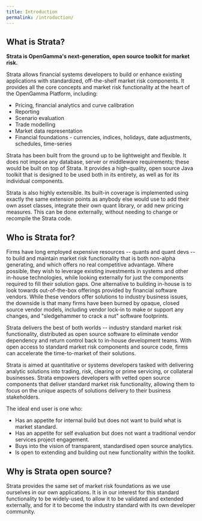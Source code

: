 ```yaml
---
title: Introduction
permalink: /introduction/
---
```


## What is Strata?

**Strata is OpenGamma's next-generation, open source toolkit for market risk.**

Strata allows financial systems developers to build or enhance existing applications with standardized, off-the-shelf market risk components. It provides all the core concepts and market risk functionality at the heart of the OpenGamma Platform, including:

* Pricing, financial analytics and curve calibration
* Reporting
* Scenario evaluation
* Trade modelling
* Market data representation
* Financial foundations - currencies, indices, holidays, date adjustments, schedules, time-series

Strata has been built from the ground up to be lightweight and flexible. It does not impose any database, server or middleware requirements; these would be built on top of Strata. It provides a high-quality, open source Java toolkit that is designed to be used both in its entirety, as well as for its individual components.

Strata is also highly extensible. Its built-in coverage is implemented using exactly the same extension points as anybody else would use to add their own asset classes, integrate their own quant library, or add new pricing measures. This can be done externally, without needing to change or recompile the Strata code.

## Who is Strata for?

Firms have long employed expensive resources -- quants and quant devs -- to build and maintain market risk functionality that is both non-alpha generating, and which offers no real competitive advantage. Where possible, they wish to leverage existing investments in systems and other in-house technologies, while looking externally for just the components required to fill their solution gaps. One alternative to building in-house is to look towards out-of-the-box offerings provided by financial software vendors. While these vendors offer solutions to industry business issues, the downside is that many firms have been burned by opaque, closed source vendor models, including vendor lock-in to make or support any changes, and "sledgehammer to crack a nut" software footprints.

Strata delivers the best of both worlds -- industry standard market risk functionality, distributed as open source software to eliminate vendor dependency and return control back to in-house development teams. With open access to standard market risk components and source code, firms can accelerate the time-to-market of their solutions.

Strata is aimed at quantitative or systems developers tasked with delivering analytic solutions into trading, risk, clearing or prime servicing, or collateral businesses. Strata empowers developers with vetted open source components that deliver standard market risk functionality,  allowing them to focus on the unique aspects of solutions delivery to their business stakeholders.

The ideal end user is one who: 

* Has an appetite for internal build but does not want to build what is market standard. 
* Has an appetite for self evaluation but does not want a traditional vendor services project engagement. 
* Buys into the vision of transparent, standardised open source analytics.
* Is open to extending and building out new functionality within the toolkit. 

## Why is Strata open source?

Strata provides the same set of market risk foundations as we use ourselves in our own applications. It is in our interest for this standard functionality to be widely-used, to allow it to be validated and extended externally, and for it to become the industry standard with its own developer community.

